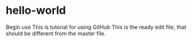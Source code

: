 # hello-world
Begin use
This is tutorial for using GitHub
This is the ready edit file, that should be different from the master file.

